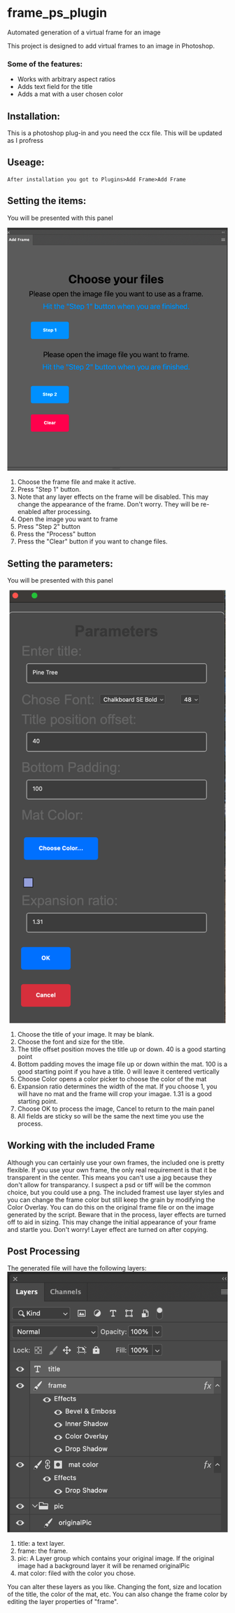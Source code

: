 # frame_ps_plugin
Automated generation of a virtual frame for an image

This project is designed to add virtual frames to an image in Photoshop.

### Some of the features:
* Works with arbitrary aspect ratios
* Adds text field for the title
* Adds a mat with a user chosen color

## Installation:
  This is a photoshop plug-in and you need the ccx file.
  This will be updated as I profress

## Useage:
    After installation you got to Plugins>Add Frame>Add Frame

## Setting the items:
  You will be presented with this panel  
  
   ![Choose Files](assets/choosefiles.png)
1. Choose the frame file and make it active.
2. Press "Step 1" button.
3. Note that any layer effects on the frame will be disabled. This may change the appearance of the frame. Don't worry. They will be re-enabled after processing.
3. Open the image you want to frame
4. Press "Step 2" button
5. Press the "Process" button
6. Press the "Clear" button if you want to change files.

## Setting the parameters:
  You will be presented with this panel  
  
   ![Choose parameters](assets/parameters.png)
1. Choose the title of your image. It may be blank.
2. Choose the font and size for the title.
2. The title offset position moves the title up or down. 40 is a good starting point
3. Bottom padding moves the image file up or down within the mat. 100 is a good starting point if you have a title. 0 will leave it centered vertically
4. Choose Color opens a color picker to choose the color of the mat
5. Expansion ratio determines the width of the mat. If you choose 1, you will have no mat and the frame will crop your imagae. 1.31 is a good starting point.
6. Choose OK to process the image, Cancel to return to the main panel
7. All fields are sticky so will be the same the next time you use the process.


## Working with the included Frame
Although you can certainly use your own frames, the included one is pretty flexible. If you use your own frame, the only real requirement is that it be transparent in the center. This means you can't use a jpg because they don't allow for transparancy. I suspect a psd or tiff will be the common choice, but you could use a png. The included framest use layer styles and you can change the frame color but still keep the grain by modifying the Color Overlay. You can do this on the original frame file or on the image generated by the script. Beware that in the process, layer effects are turned off to aid in sizing. This may change the initial appearance of your frame and startle you. Don't worry! Layer effect are turned on after copying. 

## Post Processing
The generated file will have the following layers:
![Layers](assets/layers.png)

1. title: a text layer.
2. frame: the frame.
3. pic: A Layer group which contains your original image. If the original image had a background layer it will be renamed originalPic
4. mat color: filed with the color you chose.

You can alter these layers as you like. Changing the font, size and location of the title, the color of the mat, etc. You can also change the frame color by editing the layer properties of "frame".
